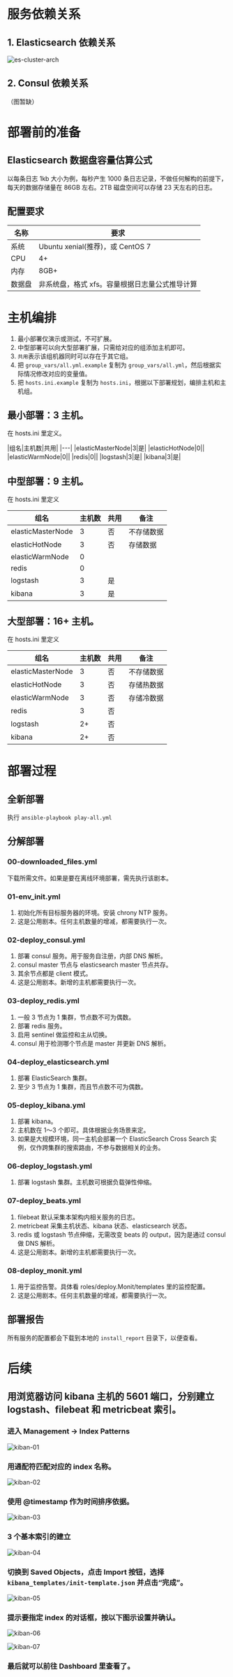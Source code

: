 # 服务依赖关系
## 1. Elasticsearch 依赖关系
![es-cluster-arch](imgs/elasticsearch_cluster_relations.png)

## 2. Consul 依赖关系
（图暂缺）

# 部署前的准备
## Elasticsearch 数据盘容量估算公式
以每条日志 1kb 大小为例，每秒产生 1000 条日志记录，不做任何解构的前提下，每天的数据存储量在 86GB 左右。2TB 磁盘空间可以存储 23 天左右的日志。

## 配置要求
|名称|要求|
|---|---|
|系统|Ubuntu xenial(推荐)，或 CentOS 7 |
|CPU |4+|
|内存|8GB+|
|数据盘|非系统盘，格式 xfs。容量根据日志量公式推导计算|

# 主机编排
1. 最小部署仅演示或测试，不可扩展。
1. 中型部署可以向大型部署扩展，只需给对应的组添加主机即可。
1. `共用`表示该组机器同时可以存在于其它组。
1. 把 `group_vars/all.yml.example` 复制为 `group_vars/all.yml`，然后根据实际情况修改对应的变量值。
1. 把 `hosts.ini.example` 复制为 `hosts.ini`，根据以下部署规划，编排主机和主机组。

## 最小部署：3 主机。
在 hosts.ini 里定义。

|组名|主机数|共用|
|---|
|elasticMasterNode|3|是|
|elasticHotNode|0||
|elasticWarmNode|0||
|redis|0||
|logstash|3|是|
|kibana|3|是|

## 中型部署：9 主机。
在 hosts.ini 里定义

|组名|主机数|共用|备注|
|---|---|---|---|
|elasticMasterNode|3|否|不存储数据|
|elasticHotNode|3|否|存储数据|
|elasticWarmNode|0|||
|redis|0|||
|logstash|3|是||
|kibana|3|是|||

## 大型部署：16+ 主机。
在 hosts.ini 里定义

|组名|主机数|共用|备注|
|---|---|---|---|
|elasticMasterNode|3|否|不存储数据|
|elasticHotNode|3|否|存储热数据|
|elasticWarmNode|3|否|存储冷数据|
|redis|3|否||
|logstash|2+|否||
|kibana|2+|否|||

# 部署过程
## 全新部署
执行 `ansible-playbook play-all.yml`

## 分解部署
### 00-downloaded_files.yml
下载所需文件。如果是要在离线环境部署，需先执行该剧本。

### 01-env_init.yml
1. 初始化所有目标服务器的环境。安装 chrony NTP 服务。
1. 这是公用剧本。任何主机数量的增减，都需要执行一次。

### 02-deploy_consul.yml
1. 部署 consul 服务。用于服务自注册，内部 DNS 解析。
1. consul master 节点与 elasticsearch master 节点共存。
1. 其余节点都是 client 模式。
1. 这是公用剧本。新增的主机都需要执行一次。

### 03-deploy_redis.yml
1. 一般 3 节点为 1 集群，节点数不可为偶数。
1. 部署 redis 服务。
1. 启用 sentinel 做监控和主从切换。
1. consul 用于检测哪个节点是 master 并更新 DNS 解析。

### 04-deploy_elasticsearch.yml
1. 部署 ElasticSearch 集群。
1. 至少 3 节点为 1 集群，而且节点数不可为偶数。

### 05-deploy_kibana.yml
1. 部署 kibana。
1. 主机数在 1～3 个即可。具体根据业务场景来定。
1. 如果是大规模环境，同一主机会部署一个 ElasticSearch Cross Search 实例，仅作跨集群的搜索路由，不参与数据相关的业务。

### 06-deploy_logstash.yml
1. 部署 logstash 集群。主机数可根据负载弹性伸缩。

### 07-deploy_beats.yml
1. filebeat 默认采集本架构内相关服务的日志。
1. metricbeat 采集主机状态、kibana 状态、elasticsearch 状态。
1. redis 或 logstash 节点伸缩，无需改变 beats 的 output，因为是通过 consul 做 DNS 解析。
1. 这是公用剧本。新增的主机都需要执行一次。

### 08-deploy_monit.yml
1. 用于监控告警。具体看 roles/deploy.Monit/templates 里的监控配置。
1. 这是公用剧本。任何主机数量的增减，都需要执行一次。

## 部署报告
所有服务的配置都会下载到本地的 `install_report` 目录下，以便查看。

# 后续
## 用浏览器访问 kibana 主机的 5601 端口，分别建立 logstash、filebeat 和 metricbeat 索引。

### 进入 Management -> Index Patterns
![kiban-01](imgs/kibana-01.png)

### 用通配符匹配对应的 index 名称。
![kiban-02](imgs/kibana-02.png)

### 使用 @timestamp 作为时间排序依据。
![kiban-03](imgs/kibana-03.png)

### 3 个基本索引的建立
![kiban-04](imgs/kibana-04.png)

### 切换到 Saved Objects，点击 Import 按钮，选择 `kibana_templates/init-template.json` 并点击“完成”。
![kiban-05](imgs/kibana-05.png)

### 提示要指定 index 的对话框，按以下图示设置并确认。
![kiban-06](imgs/kibana-06.png)

![kiban-07](imgs/kibana-07.png)

### 最后就可以前往 Dashboard 里查看了。